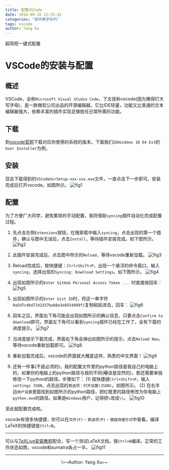 ```yaml
---
title: 配置VSCode
date: 2018-09-10 12:35:42
categories: "软件教学系列"
tags: vscode
author: Yang Xu
---
```


超简短一键式配置

<!--more-->

# VSCode的安装与配置

## 概述
VSCode，全称``Microsoft Visual Studio Code``，下文径称vscode(因为懒得打大写字母)，是一款微软公司出品的开源编辑器。它比IDE轻量，功能又比普通的文本编辑器强大，依赖丰富的插件实现足够胜任日常所需的功能。

## 下载
到[vscode官网](https://code.visualstudio.com/Download)下载对应你使用的系统的版本。下面我们以``Windows 10 64 bit``的``User Installer``为例。

## 安装
双击下载得到的``VSCodeUsrSetup-xxx-xxx.exe``文件，一直点击下一步即可。安装完成后打开vscode。如图所示。
![fig1](/figure/vscode/1_init.png)

## 配置
为了方便广大同学，避免繁琐的手动配置，我将借助``syncing``插件自动化完成配置过程。

1. 先点击左侧``Extensions``按钮，在搜索框中输入``syncing``，点击出现的第一个插件，确认与图中无误后，点击``Install``，等待插件安装完成。如下图所示。
![fig2](/figure/vscode/2_inst_syncing.png)

2. 此插件安装完成后，点击图中所示的``Reload``，等待vscode重新加载。
![fig3](/figure/vscode/3_reload_syncing.png)

3. Reload完成后，按快捷键：``Ctrl+Shift+P``，出现一个悬浮的命令窗口，输入``syncing``，选择出现的``Syncing: Download Settings``。如下图所示。
![fig4](/figure/vscode/4_syncing_dl.png)

4. 出现如图所示的``Enter GitHub Personal Access Token ... ``时直接按回车：
![fig5](/figure/vscode/5_syncing_token.png)

5. 出现如图所示的``Enter Gist ID``时，将这一串字符``9a5d7c4bd7242257bab8a3e6554989f1``复制粘贴进去，回车：
![fig6](/figure/vscode/6_syncing_gist.png)

6. 回车之后，界面右下角可能会出现如图所示的确认信息，只要点击``Confirm to download``即可。界面左下角可以看到``syncing``插件已经在工作了，会有下载的进度提示。
![fig7](/figure/vscode/7_syncing_confirm.png)

7. 当进度提示下载完成，界面右下角会弹出如图所示的提示，点击``Reload Now``，等待vscode重新加载即可。
![fig8](/figure/vscode/8_syncing_reload.png)

8. 重新加载完成后，vscode的界面就大概是这样，熟悉的中文界面！
![fig9](/figure/vscode/9_final.png)

9. 还有一件事(不是必须的)，我的配置文件里的python路径是我自己的电脑上的，如果你的电脑上的python路径与我的不同(~~嘤~~该是显然的)，那还需要单独修改一下python的路径。步骤如下：
   (1) 按快捷键``Ctrl+Shift+P``，输入``settings JSON``，点击出现的``首选项：打开设置(JSON)``。如图所示。
   (2) 在右半边``用户设置``里面找到如图所示的python路径，把红框里的路径修改为你电脑上``python.exe``的路径。如果是``Windows``用户，记得把``\``改成``\\``。
![fig10](/figure/vscode/10_modify_PythonPath.png)

至此就配置完成啦。

vscode有很多快捷键，你可以在``文件(F)`` - ``首选项(P)`` - ``键盘快捷方式``中查看。编译LaTeX的快捷键是``Ctrl+B``。

---

可以与[TeXLive安装教程](/2018/09/09/InstallTeXLive/)配合，写一个测试LaTeX文档，按``Ctrl+B``编译。正常的工作状态如图，vscode和sumatra各占一半。
![fig11](/figure/vscode/WritingTeX.png)

---

<center>\~~Author: Yang Xu~~</center>
